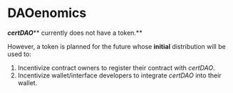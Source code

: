# DAOenomics



_**certDAO**_** currently does not have a token.**

However, a token is planned for the future whose **initial** distribution will be used to:

1. Incentivize contract owners to register their contract with _certDAO_.
2. Incentivize wallet/interface developers to integrate _certDAO_ into their wallet.
